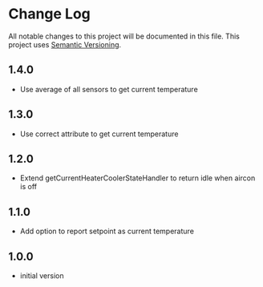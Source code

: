 # Change Log

All notable changes to this project will be documented in this file. This project uses [Semantic Versioning](https://semver.org/).

## 1.4.0

* Use average of all sensors to get current temperature

## 1.3.0

* Use correct attribute to get current temperature

## 1.2.0

* Extend getCurrentHeaterCoolerStateHandler to return idle when aircon is off

## 1.1.0

* Add option to report setpoint as current temperature

## 1.0.0

* initial version
